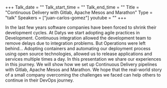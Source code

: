 +++
Talk_date = ""
Talk_start_time = ""
Talk_end_time = ""
Title = "Continuous Delivery with Gitlab, Apache Mesos and Marathon"
Type = "talk"
Speakers = ["juan-carlos-gomez"]
youtube = ""
+++

In the last few years software companies have been forced to shrink their 
development cycles. At Datys we start adopting agile practices in Development. 
Continuous integration allowed the development team to remove delays due to 
integration problems. But Operations were left behind… Adopting containers 
and automating our deployment process using open source technologies, allowed 
us to release applications and services multiple times a day. In this 
presentation we share our experiences in this journey. We will show how 
we set up Continuous Delivery pipelines with Gitlab, Apache Mesos and 
Marathon. We hope that the real-world story of a small company overcoming 
the challenges we faced can help others to continue in their DevOps journey.